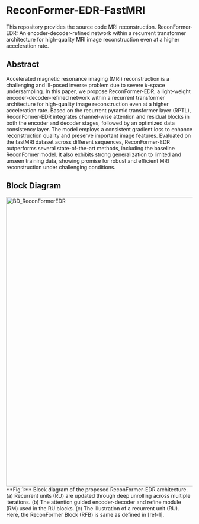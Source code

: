 # ReconFormer-EDR-FastMRI
This repository provides the source code MRI reconstruction. ReconFormer-EDR: An encoder-decoder-refined network within a recurrent transformer architecture for high-quality MRI image reconstruction even at a higher acceleration rate.

## Abstract
Accelerated magnetic resonance imaging (MRI) reconstruction is a challenging and ill-posed inverse problem due to severe $k$-space undersampling. In this paper, we propose ReconFormer-EDR, a light-weight encoder-decoder-refined network within a recurrent transformer architecture for high-quality image reconstruction even at a higher acceleration rate. Based on the recurrent pyramid transformer layer (RPTL), ReconFormer-EDR integrates channel-wise attention and residual blocks in both the encoder and decoder stages, followed by an optimized data consistency layer. The model employs a consistent gradient loss to enhance reconstruction quality and preserve important image features. Evaluated on the fastMRI dataset across different sequences, ReconFormer-EDR outperforms several state-of-the-art methods, including the baseline ReconFormer model. It also exhibits strong generalization to limited and unseen training data, showing promise for robust and efficient MRI reconstruction under challenging conditions.

## Block Diagram
<img width="3247" height="779" alt="BD_ReconFormerEDR" src="https://github.com/user-attachments/assets/2ec44711-5823-46e2-ae7f-b2731b6f1144" />
**Fig.1:** Block diagram of the proposed ReconFormer-EDR architecture. (a) Recurrent units (RU) are updated through deep unrolling across multiple iterations. (b) The attention guided encoder-decoder and refine module (RM) used in the RU blocks. (c) The illustration of a recurrent unit (RU). Here, the ReconFormer Block (RFB) is same as defined in [ref-1].

